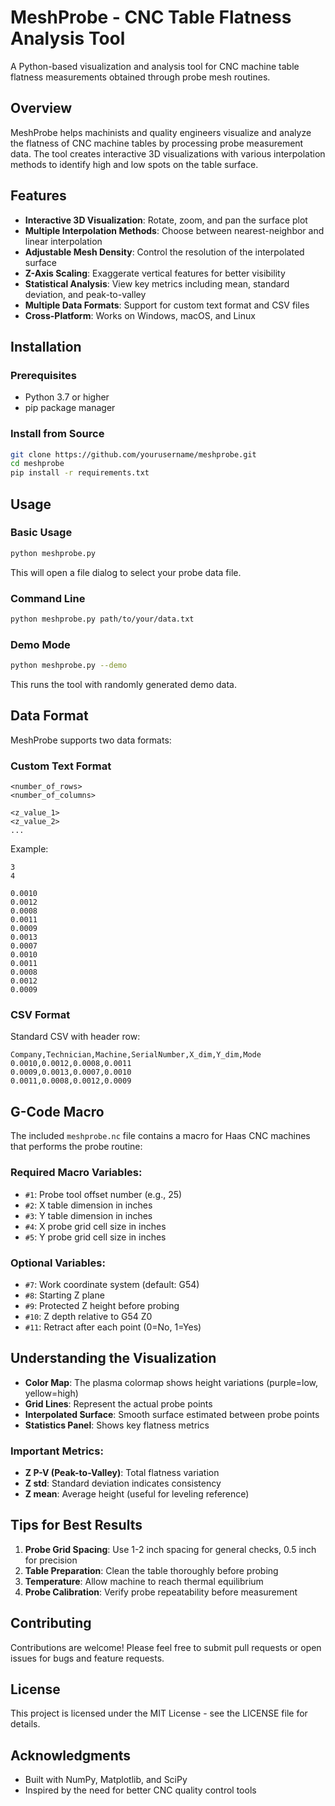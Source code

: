 # MeshProbe - CNC Table Flatness Analysis Tool

A Python-based visualization and analysis tool for CNC machine table flatness measurements obtained through probe mesh routines.

## Overview

MeshProbe helps machinists and quality engineers visualize and analyze the flatness of CNC machine tables by processing probe measurement data. The tool creates interactive 3D visualizations with various interpolation methods to identify high and low spots on the table surface.

## Features

- **Interactive 3D Visualization**: Rotate, zoom, and pan the surface plot
- **Multiple Interpolation Methods**: Choose between nearest-neighbor and linear interpolation
- **Adjustable Mesh Density**: Control the resolution of the interpolated surface
- **Z-Axis Scaling**: Exaggerate vertical features for better visibility
- **Statistical Analysis**: View key metrics including mean, standard deviation, and peak-to-valley
- **Multiple Data Formats**: Support for custom text format and CSV files
- **Cross-Platform**: Works on Windows, macOS, and Linux

## Installation

### Prerequisites
- Python 3.7 or higher
- pip package manager

### Install from Source
```bash
git clone https://github.com/yourusername/meshprobe.git
cd meshprobe
pip install -r requirements.txt
```

## Usage

### Basic Usage
```bash
python meshprobe.py
```
This will open a file dialog to select your probe data file.

### Command Line
```bash
python meshprobe.py path/to/your/data.txt
```

### Demo Mode
```bash
python meshprobe.py --demo
```
This runs the tool with randomly generated demo data.

## Data Format

MeshProbe supports two data formats:

### Custom Text Format
```
<number_of_rows>
<number_of_columns>

<z_value_1>
<z_value_2>
...
```

Example:
```
3
4

0.0010
0.0012
0.0008
0.0011
0.0009
0.0013
0.0007
0.0010
0.0011
0.0008
0.0012
0.0009
```

### CSV Format
Standard CSV with header row:
```csv
Company,Technician,Machine,SerialNumber,X_dim,Y_dim,Mode
0.0010,0.0012,0.0008,0.0011
0.0009,0.0013,0.0007,0.0010
0.0011,0.0008,0.0012,0.0009
```

## G-Code Macro

The included `meshprobe.nc` file contains a macro for Haas CNC machines that performs the probe routine:

### Required Macro Variables:
- `#1`: Probe tool offset number (e.g., 25)
- `#2`: X table dimension in inches
- `#3`: Y table dimension in inches
- `#4`: X probe grid cell size in inches
- `#5`: Y probe grid cell size in inches

### Optional Variables:
- `#7`: Work coordinate system (default: G54)
- `#8`: Starting Z plane
- `#9`: Protected Z height before probing
- `#10`: Z depth relative to G54 Z0
- `#11`: Retract after each point (0=No, 1=Yes)

## Understanding the Visualization

- **Color Map**: The plasma colormap shows height variations (purple=low, yellow=high)
- **Grid Lines**: Represent the actual probe points
- **Interpolated Surface**: Smooth surface estimated between probe points
- **Statistics Panel**: Shows key flatness metrics

### Important Metrics:
- **Z P-V (Peak-to-Valley)**: Total flatness variation
- **Z std**: Standard deviation indicates consistency
- **Z mean**: Average height (useful for leveling reference)

## Tips for Best Results

1. **Probe Grid Spacing**: Use 1-2 inch spacing for general checks, 0.5 inch for precision
2. **Table Preparation**: Clean the table thoroughly before probing
3. **Temperature**: Allow machine to reach thermal equilibrium
4. **Probe Calibration**: Verify probe repeatability before measurement

## Contributing

Contributions are welcome! Please feel free to submit pull requests or open issues for bugs and feature requests.

## License

This project is licensed under the MIT License - see the LICENSE file for details.

## Acknowledgments

- Built with NumPy, Matplotlib, and SciPy
- Inspired by the need for better CNC quality control tools
